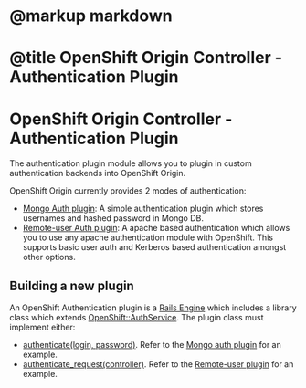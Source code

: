 # @markup markdown
# @title OpenShift Origin Controller - Authentication Plugin

# OpenShift Origin Controller - Authentication Plugin

The authentication plugin module allows you to plugin in custom authentication backends into OpenShift Origin.

OpenShift Origin currently provides 2 modes of authentication:

  * [Mongo Auth plugin](https://github.com/openshift/origin-server/tree/master/plugins/auth/mongo): A simple authentication plugin which stores usernames and hashed password in Mongo DB.
  * [Remote-user Auth plugin](https://github.com/openshift/origin-server/tree/master/plugins/auth/remote-user): A apache based authentication which allows you to use any apache authentication module with OpenShift. This supports basic user auth and Kerberos based authentication amongst other options.

## Building a new plugin

An OpenShift Authentication plugin is a [Rails Engine](http://guides.rubyonrails.org/engines.html) which includes a library class which extends [OpenShift::AuthService](http://openshift.github.com/origin/broker/OpenShift/AuthService.html). The plugin class must implement either:

  * [authenticate(login, password)](http://openshift.github.com/origin/broker/OpenShift/AuthService.html#authenticate-instance_method). Refer to the [Mongo auth plugin](https://github.com/openshift/origin-server/blob/master/plugins/auth/mongo/lib/openshift/mongo_auth_service.rb#L19) for an example.
  * [authenticate_request(controller)](http://openshift.github.com/origin/broker/OpenShift/AuthService.html#authenticate_request-instance_method). Refer to the [Remote-user plugin](https://github.com/openshift/origin-server/blob/master/plugins/auth/remote-user/lib/openshift/remote_user_auth_service.rb#L6) for an example.
